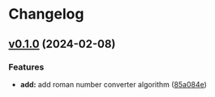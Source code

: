 # Changelog

## [v0.1.0](https://github.com/FedeHide/roman-numeral-converter/releases/tag/v0.1.0) (2024-02-08)

### Features

* **add:**  add roman number converter algorithm ([85a084e](https://github.com/FedeHide/roman-numeral-converter/commit/85a084e4b949b858bfee96c6dcbf1c407e7c5a3b))
